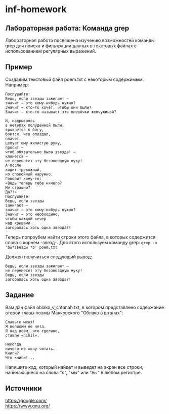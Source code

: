 # inf-homework
## Лабораторная работа: Команда grep
Лабораторная работа посвящена изучению возможностей команды grep для поиска и фильтрации данных в текстовых файлах с использованием регулярных выражений.

## Пример  
Создадим текстовый файл poem.txt с некоторым содержимым. Например:
```
Послушайте!  
Ведь, если звезды зажигают —  
значит — это кому-нибудь нужно?  
Значит — кто-то хочет, чтобы они были?  
Значит — кто-то называет эти плево́чки жемчужиной?

И, надрываясь  
в метелях полу́денной пыли,  
врывается к богу,  
боится, что опоздал,  
плачет,  
целует ему жилистую руку,  
просит —  
чтоб обязательно была звезда! —  
клянется —  
не перенесет эту беззвездную муку!  
А после  
ходит тревожный,  
но спокойный наружно.  
Говорит кому-то:  
«Ведь теперь тебе ничего?  
Не страшно?  
Да?!»  
Послушайте!  
Ведь, если звезды  
зажигают —  
значит — это кому-нибудь нужно?  
Значит — это необходимо,  
чтобы каждый вечер  
над крышами  
загоралась хоть одна звезда?!
```
Теперь попроубем найти строки этого файла, в которых содержится слова с корнем -звезд-. Для этого используем команду grep:
`grep -o 'bw*звездw *b' poem.txt`  

Должен получиться следующий вывод:
```
Ведь, если звезды зажигают —  
не перенесет эту беззвездную муку!  
Ведь, если звезды
загоралась хоть одна звезда?!
```

## Задание  
Вам дан файл oblako_v_shtanah.txt, в котором представлено содержание второй главы поэмы Маяковского "Облако в штанах":

```
Славьте меня!  
Я великим не чета.  
Я над всем, что сделано,  
ставлю «nihil».

Никогда  
ничего не хочу читать.  
Книги?  
Что книги!...  
```

Напишите код, который найдет и выведет на экран все строки, начинающиеся на слова "я", "мы" или "вы"  в любом регистре.

## Источники  
https://google.com/  
https://www.gnu.org/
